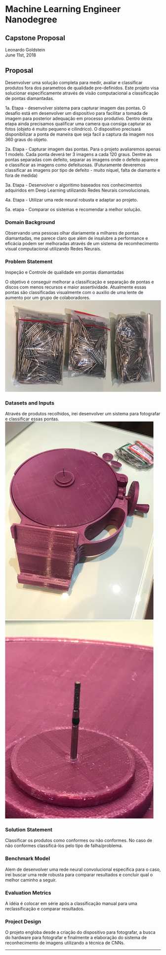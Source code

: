 # Machine Learning Engineer Nanodegree
## Capstone Proposal
Leonardo Goldstein  
June 11st, 2018

## Proposal

Desenvolver uma solução completa para medir, avaliar e classificar produtos fora dos parametros de qualidade pre-definidos. 
Este projeto visa solucionar especificamente através de visão computacional a classificação de pontas diamantadas.

1a. Etapa - desenvolver sistema para capturar imagem das pontas. O desafio está em desenvolver um dispositivo para facilitar a tomada de imagem para posterior adequação em processo produtivo. Dentro desta etapa ainda precisamos qualificar uma camera qua consiga capturar as fotos (objeto é muito pequeno e cilindrico).
O dispositivo precisará disponibilizar a ponta de maneira que seja facil a captura da imagem nos 360 graus do objeto.

2a. Etapa - Capturar imagem das pontas. Para o projeto avaliaremos apenas 1 modelo. Cada ponta deverá ter 3 imagens a cada 120 graus. Dentre as pontas separadas com defeito, separar as imagens onde o defeito aparece e classificar as imagens como defeituosas. (Futuramente deveremos classificar as imagens por tipo de defeito - muito níquel, falta de diamante e fora de medida)

3a. Etapa - Desenvolver o algoritimo baseados nos conhecimentos adquiridos em Deep Learning utilizando Redes Neurais convolucionais. 

4a. Etapa - Utilizar uma rede neural robusta e adaptar ao projeto.

5a. etapa - Comparar os sistemas e recomendar a melhor solução.


### Domain Background

Observando uma pessoas olhar diariamente a milhares de pontas diamantadas, me parece claro que além de insalubre a performance e eficácia podem ser melhoradas através de um sistema de recomhecimento visual computacional utilizando Redes Neurais.


### Problem Statement

Inspeção e Controle de qualidade em pontas diamantadas

O objetivo é conseguir melhorar a classificação e separação de pontas e discos com menos recursos e maior assertividade.
Atualmente essas pontas são classificadas visualmente com o auxilio de uma lente de aumento por um grupo de colaboradores.
![](image4.jpeg?raw=true)


### Datasets and Inputs

Através de produtos recolhidos, irei desenvolver um sistema para fotografar e classificar essas pontas. 
![](image2.jpeg?raw=true)
![](image1.jpeg?raw=true)


### Solution Statement

Classificar os produtos como conformes ou não conformes. No caso de não conformes classificá-los pelo tipo de falha/problema.


### Benchmark Model

Alem de desenvolver uma rede neural convolucional especifica para o caso, irei buscar uma rede robusta para comparar resultados e concluir qual o melhor caminho a seguir.


### Evaluation Metrics

A idéia é colocar em série após a classificação manual para uma reclassificação e comparar resultados.


### Project Design

O projeto engloba desde a criação do dispositivo para fotografar, a busca do hardware para fotografar e finalmente a elaboração do sistema de reconhecimento de imagens utilizando a técnica de CNNs.

-----------
